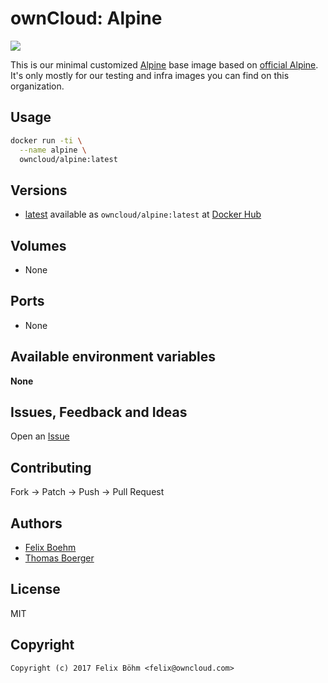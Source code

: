 # ownCloud: Alpine

[![](https://images.microbadger.com/badges/image/owncloud/alpine.svg)](https://microbadger.com/images/owncloud/alpine "Get your own image badge on microbadger.com")

This is our minimal customized [Alpine](https://alpinelinux.org/) base image based on [official Alpine](https://registry.hub.docker.com/_/alpine/). It's only mostly for our testing and infra images you can find on this organization.


## Usage

```bash
docker run -ti \
  --name alpine \
  owncloud/alpine:latest
```


## Versions

* [latest](https://github.com/owncloud-docker/alpine/tree/master) available as ```owncloud/alpine:latest``` at [Docker Hub](https://registry.hub.docker.com/u/owncloud/alpine/)


## Volumes

* None


## Ports

* None


## Available environment variables

**None**


## Issues, Feedback and Ideas

Open an [Issue](https://github.com/owncloud-docker/alpine/issues)


## Contributing

Fork -> Patch -> Push -> Pull Request


## Authors

* [Felix Boehm](https://github.com/felixboehm)
* [Thomas Boerger](https://github.com/tboerger)


## License

MIT


## Copyright

```
Copyright (c) 2017 Felix Böhm <felix@owncloud.com>
```
